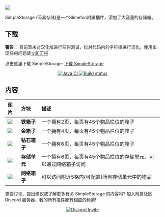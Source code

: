 ![](https://cdn.jsdelivr.net/gh/Sefiraat/Simple-Storage@master/Images/logo/logo_large.png)

SimpleStorage (简易存储)是一个Slimefun附属插件，添加了大容量的存储箱。

## 下载

**警告：** 目前暂未对汉化版进行任何测试，仅对代码内的字符串进行汉化。使用出现任何问题请[立即汇报](https://github.com/ybw0014/SimpleStorage-CN/issues)

点击这里下载 SimpleStorage: [下载 SimpleStorage](https://github.com/ybw0014/SimpleStorage-CN/actions/workflows/build.yml)

<p align="center">
  <a href="https://github.com/ybw0014/SimpleStorage-CN/actions/workflows/maven.yml">
    <img src="https://github.com/ybw0014/SimpleStorage-CN/actions/workflows/maven.yml/badge.svg" alt="Java CI"/>
  </a>

  <a href="https://github.com/ybw0014/SimpleStorage-CN/actions/workflows/build.yml">
    <img src="https://github.com/ybw0014/SimpleStorage-CN/actions/workflows/build.yml/badge.svg" alt="Build status"/>
  </a>
</p>

## 内容

| 图片 | 方块 | 描述 |
|:---|:---|:---|
|![](https://cdn.jsdelivr.net/gh/Sefiraat/Simple-Storage@master/Images/wiki/items/chest_iron.png)|**铁箱子** | 一个拥有2页，每页有45个物品栏位的箱子 |
|![](https://cdn.jsdelivr.net/gh/Sefiraat/Simple-Storage@master/Images/wiki/items/chest_gold.png)|**金箱子** | 一个拥有4页，每页有45个物品栏位的箱子 |
|![](https://cdn.jsdelivr.net/gh/Sefiraat/Simple-Storage@master/Images/wiki/items/chest_diamond.png)|**钻石箱子** | 一个拥有6页，每页有45个物品栏位的箱子 |
|![](https://cdn.jsdelivr.net/gh/Sefiraat/Simple-Storage@master/Images/wiki/items/inventory_cell_basic.png)|**存储单元** | 一个拥有6页，每页有45个物品栏位的存储单元，可以通过网络箱子访问 |
|![](https://cdn.jsdelivr.net/gh/Sefiraat/Simple-Storage@master/Images/wiki/items/chest_master.png)|**网络箱子** | 可以访问附近5格内(可配置)所有存储单元中的物品 |

想要讨论、提出建议或了解更多有关 SimpleStorage 的内容吗? 加入附属社区 Discord 服务器，我的所有插件都有相应的频道!
<p align="center">
  <a href="https://discord.gg/SqD3gg5SAU">
    <img src="https://discordapp.com/api/guilds/809178621424041997/widget.png?style=banner3" alt="Discord Invite"/>
  </a>
</p>
